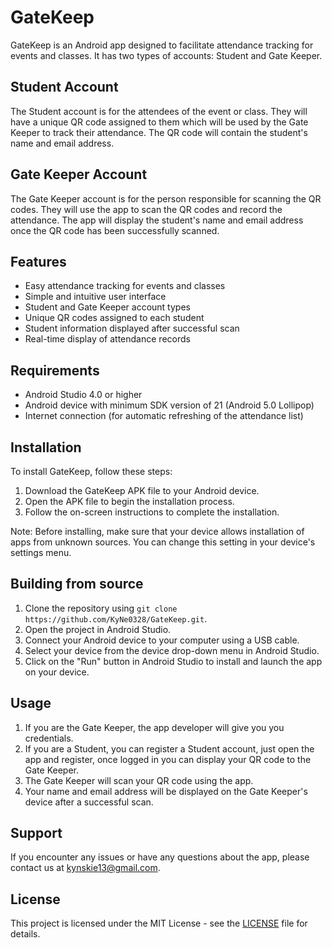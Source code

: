 # GateKeep

GateKeep is an Android app designed to facilitate attendance tracking for events and classes. It has two types of accounts: Student and Gate Keeper. 

## Student Account

The Student account is for the attendees of the event or class. They will have a unique QR code assigned to them which will be used by the Gate Keeper to track their attendance. The QR code will contain the student's name and email address.

## Gate Keeper Account

The Gate Keeper account is for the person responsible for scanning the QR codes. They will use the app to scan the QR codes and record the attendance. The app will display the student's name and email address once the QR code has been successfully scanned.

## Features

- Easy attendance tracking for events and classes
- Simple and intuitive user interface
- Student and Gate Keeper account types
- Unique QR codes assigned to each student
- Student information displayed after successful scan
- Real-time display of attendance records

## Requirements

- Android Studio 4.0 or higher
- Android device with minimum SDK version of 21 (Android 5.0 Lollipop)
- Internet connection (for automatic refreshing of the attendance list)

## Installation

To install GateKeep, follow these steps:

1. Download the GateKeep APK file to your Android device.
2. Open the APK file to begin the installation process.
3. Follow the on-screen instructions to complete the installation.

Note: Before installing, make sure that your device allows installation of apps from unknown sources. You can change this setting in your device's settings menu.

## Building from source

1. Clone the repository using `git clone https://github.com/KyNe0328/GateKeep.git`.
2. Open the project in Android Studio.
3. Connect your Android device to your computer using a USB cable.
4. Select your device from the device drop-down menu in Android Studio.
5. Click on the "Run" button in Android Studio to install and launch the app on your device.

## Usage

1. If you are the Gate Keeper, the app developer will give you you credentials.
2. If you are a Student, you can register a Student account, just open the app and register, once logged in you can display your QR code to the Gate Keeper.
3. The Gate Keeper will scan your QR code using the app.
4. Your name and email address will be displayed on the Gate Keeper's device after a successful scan.

## Support

If you encounter any issues or have any questions about the app, please contact us at kynskie13@gmail.com.

## License

This project is licensed under the MIT License - see the [LICENSE](LICENSE) file for details.